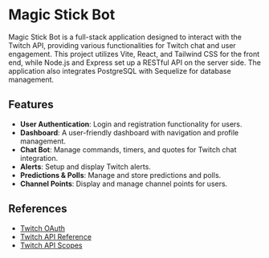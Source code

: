 # Magic Stick Bot

Magic Stick Bot is a full-stack application designed to interact with the Twitch API, providing various functionalities for Twitch chat and user engagement. This project utilizes Vite, React, and Tailwind CSS for the front end, while Node.js and Express set up a RESTful API on the server side. The application also integrates PostgreSQL with Sequelize for database management.

## Features

- **User Authentication**: Login and registration functionality for users.
- **Dashboard**: A user-friendly dashboard with navigation and profile management.
- **Chat Bot**: Manage commands, timers, and quotes for Twitch chat integration.
- **Alerts**: Setup and display Twitch alerts.
- **Predictions & Polls**: Manage and store predictions and polls.
- **Channel Points**: Display and manage channel points for users.

## References
- [Twitch OAuth](https://dev.twitch.tv/docs/authentication/getting-tokens-oauth/)
- [Twitch API Reference](https://dev.twitch.tv/docs/api/reference/)
- [Twitch API Scopes](https://dev.twitch.tv/docs/authentication/scopes/)
